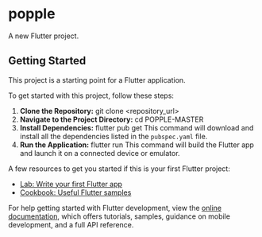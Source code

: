 # popple

A new Flutter project.

## Getting Started

This project is a starting point for a Flutter application.

To get started with this project, follow these steps:

1. **Clone the Repository:**
git clone <repository_url>
2. **Navigate to the Project Directory:**
cd POPPLE-MASTER
3. **Install Dependencies:**
flutter pub get
This command will download and install all the dependencies listed in the `pubspec.yaml` file.
4. **Run the Application:**
flutter run
This command will build the Flutter app and launch it on a connected device or emulator.

A few resources to get you started if this is your first Flutter project:

- [Lab: Write your first Flutter app](https://docs.flutter.dev/get-started/codelab)
- [Cookbook: Useful Flutter samples](https://docs.flutter.dev/cookbook)

For help getting started with Flutter development, view the
[online documentation](https://docs.flutter.dev/), which offers tutorials,
samples, guidance on mobile development, and a full API reference.

